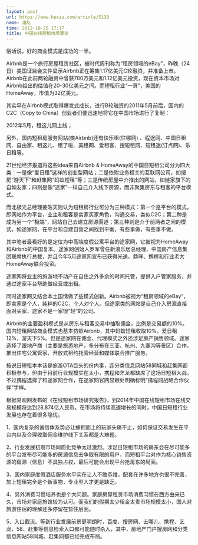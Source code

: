 ```yaml
---
layout: post
url: https://www.huxiu.com/article/5138
name: 潘乱
time: 2012-10-25 17:17
title: 中国在线短租市场漫谈
---
```

俗话说，好的商业模式是成功的一半。

Airbnb是一个旅行房屋租赁社区，被时代周刊称为“租房领域的eBay”，昨晚（24日）美国证监会文件显示Airbnb正在筹集1.17亿美元C轮融资，并准备上市。Airbnb在此前两轮融资中曾获780万美元和1.12亿美元投资，现在资本市场对Airbnb给出的估值在20-30亿美元之间。而短租行业“一哥”，美国的HomeAway，市值为32亿美元。

其实早在Airbnb模式取得爆发式成长，进行B轮融资的2011年5月前后，国内的C2C（Copy to China）创业者们便迅速地将它在中国市场进行了复制：

2012年5月，租这儿网上线；

另外，国内短租房服务网站(类Airbnb)还有快乐租(住哪网) 、程途网、中国日租网、自由家、租这儿、租了啦、美租网、爱租客、搜短租网、短租迷(订点网)、乐日租等。

21世纪经济报道将这些idea来自Airbnb & HomeAway的中国日短租公司分为四大类：一是像“爱日租”这样的创业型网站；二是依附业务相关的互联网公司，如搜房“游天下”和赶集网“蚂蚁短租”等；三是传统房屋中介推出的网站，如链家旗下的自如友家；四则是像“途家”一样自己介入线下房源，而非聚集房东与租客的平台模式。

而北极光总经理姜皓天则认为短租房行业可分为三种模式：第一个是平台的模式，即网站作为平台，业主和租客是卖家买家角色，沟通交易，类似C2C；第二种是成为另一个“极端”，网站自己去建立房源渠道；第三种则是介于前两者之间的模式，如途家网，在平台和自建自营之间找到平衡，有些事做，有些事不做。

其中笔者最看好的是定位为中高端度假公寓平台的途家网，它被视为HomeAway和Airbnb的中国复本。途家网创始人罗军曾任新浪乐居总经理、中国房产信息集团联席执行总裁，并且今年5月途家网宣布已获得光速、鼎晖、携程和行业老大HomeAway联合投资。

途家网将业主的旅游地不动产在自住之外多余的时间托管，提供入户管家服务，并通过途家平台帮助做经营或出租。

同时途家网又结合本土国情做了些模式创新。Airbnb被视为“租房领域的eBay”，即卖家是个人，纯粹的C2C，个人对个人。但途家类的网站是自己介入房源直接面对买家，途家不是一家很“轻”的公司。

Airbnb的主要盈利模式是从房东与租客交易中抽取佣金，比例是交易额的10%。国内短租网站商业模式也基本仿照Airbnb，其中蚂蚁短租收取10%，爱日租12%，游天下5%。但是途家网在佣金、代理模式之外还涉足房产销售领域。途家选择了跟地产商（主要是旅游地产，多分布在三亚、杭州、九寨沟等景区）合作，推出住宅公寓管家、开放式租约托管经营和媒体联合推广服务。

按说日短租本本该是旅游OTA巨头的份内事，连分类信息网站58同城和赶集网都积极参与，但由于目前行业规模实在太小，携程和艺龙都缺席了这场日短租大战。不过携程选择了和途家网合作，在途家网官网显眼处明确标明“携程网战略合作伙伴”字样。

根据易观网发布的《在线短租市场研究报告》，到2014年中国在线短租市场在线交易规模将达到28.874亿人民币。在市场将持续高速增长的同时，中国日短租行业发展也存在着很多隐忧。

1、国内复杂的诚信体系势必让蜂拥而上的玩家头痛不止，如何保证交易发生在平台内以及合理收取佣金维护线下关系都是大难题。

2、行业发展初期市场同质化竞争太过激烈。涉足日短租市场的房东会在尽可能多的平台发布尽可能多的房源信息去争取有限的用户，而短租平台对作为核心销售资源的房源（信息）不具独占权，最后可能会出现平台抢房东的局面。

3、国内家庭度假酒店服务水平实在让人不敢恭维，配套在许多地方也很不完善，加上短租完全是个新事物，专业型人才更是缺乏。

4、另外消费习惯培养也是个大问题。家庭房屋租赁市场消费习惯在西方由来已久，市场对家庭旅馆较为认可。而我们的假期太少租金太贵市场规模太小，国人对旅游住宿的理解还多停留在暂住层面。

5、入口截流。等到行业发展前景更明朗时，百度、搜房网、去哪儿、携程、艺龙、58、赶集等信息检索入口都可能随时杀入，其中，房地产门户搜房网和分类信息网站58同城、赶集网都已经完成布局。

